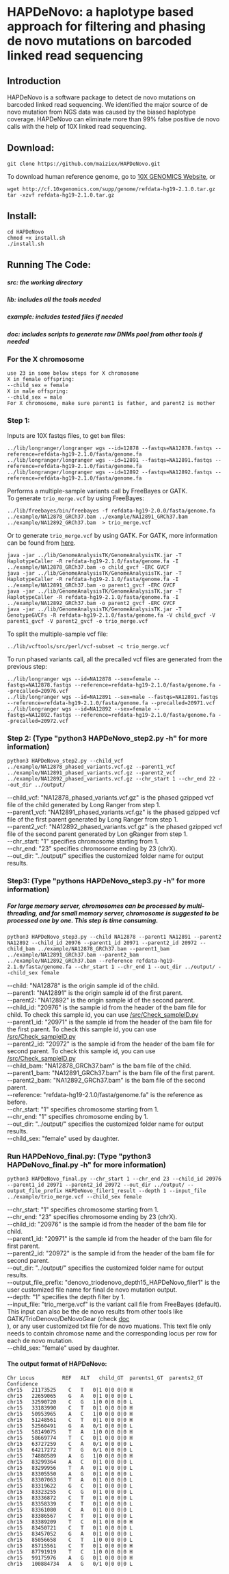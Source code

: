 # HAPDeNovo: a haplotype based approach for filtering and phasing de novo mutations on barcoded linked read sequencing

## Introduction

HAPDeNovo is a software package to detect de novo mutations on barcoded linked read sequencing. We identified the major source of de novo mutation from NGS data was caused by the biased haplotype coverage. HAPDeNovo can eliminate more than 99% false positive de novo calls with the help of 10X linked read sequencing.

## Download:
```
git clone https://github.com/maiziex/HAPDeNovo.git
```
To download human reference genome, go to <a href="https://support.10xgenomics.com/genome-exome/software/downloads/latest">10X GENOMICS Website</a>, or
```
wget http://cf.10xgenomics.com/supp/genome/refdata-hg19-2.1.0.tar.gz
tar -xzvf refdata-hg19-2.1.0.tar.gz
```
## Install:
```
cd HAPDeNovo
chmod +x install.sh
./install.sh
```

## Running The Code:
##### src: the working directory
##### lib: includes all the tools needed
##### example: includes tested files if needed
##### doc: includes scripts to generate raw DNMs pool from other tools if needed

### For the X chromosome
```
use 23 in some below steps for X chromosome 
X in female offspring: 
--child_sex = female
X in male offspring: 
--child_sex = male
For X chromosome, make sure parent1 is father, and parent2 is mother
```

### Step 1:

Inputs are 10X fastqs files, to get `bam` files: 
```
../lib/longranger/longranger wgs --id=12878 --fastqs=NA12878.fastqs --reference=refdata-hg19-2.1.0/fasta/genome.fa 
../lib/longranger/longranger wgs --id=12891 --fastqs=NA12891.fastqs --reference=refdata-hg19-2.1.0/fasta/genome.fa  
../lib/longranger/longranger wgs --id=12892 --fastqs=NA12892.fastqs --reference=refdata-hg19-2.1.0/fasta/genome.fa   
```
Performs a multiple-sample variants call by FreeBayes or GATK.  <br />
To generate `trio_merge.vcf` by using FreeBayes: <br />
```
../lib/freebayes/bin/freebayes -f refdata-hg19-2.0.0/fasta/genome.fa ../example/NA12878_GRCh37.bam ../example/NA12891_GRCh37.bam ../example/NA12892_GRCh37.bam  > trio_merge.vcf  
```

Or to generate `trio_merge.vcf` by using GATK. For GATK, more information can be found from <a href="https://software.broadinstitute.org/gatk/documentation/tooldocs/current/org_broadinstitute_gatk_tools_walkers_haplotypecaller_HaplotypeCaller.php">here</a>.
```
java -jar ../lib/GenomeAnalysisTK/GenomeAnalysisTK.jar -T HaplotypeCaller -R refdata-hg19-2.1.0/fasta/genome.fa -I ../example/NA12878_GRCh37.bam -o child_gvcf -ERC GVCF  
java -jar ../lib/GenomeAnalysisTK/GenomeAnalysisTK.jar -T HaplotypeCaller -R refdata-hg19-2.1.0/fasta/genome.fa -I ../example/NA12891_GRCh37.bam -o parent1_gvcf -ERC GVCF  
java -jar ../lib/GenomeAnalysisTK/GenomeAnalysisTK.jar -T HaplotypeCaller -R refdata-hg19-2.1.0/fasta/genome.fa -I ../example/NA12892_GRCh37.bam -o parent2_gvcf -ERC GVCF 
java -jar ../lib/GenomeAnalysisTK/GenomeAnalysisTK.jar -T GenotypeGVCFs -R refdata-hg19-2.1.0/fasta/genome.fa -V child_gvcf -V parent1_gvcf -V parent2_gvcf -o trio_merge.vcf  
```
To split the multiple-sample vcf file:
```
../lib/vcftools/src/perl/vcf-subset -c trio_merge.vcf
```

To run phased variants call, all the precalled vcf files are generated from the previous step:
```
../lib/longranger wgs --id=NA12878 --sex=female --fastqs=NA12878.fastqs --reference=refdata-hg19-2.1.0/fasta/genome.fa --precalled=20976.vcf  
../lib/longranger wgs --id=NA12891 --sex=male --fastqs=NA12891.fastqs --reference=refdata-hg19-2.1.0/fasta/genome.fa --precalled=20971.vcf  
../lib/longranger wgs --id=NA12892 --sex=female --fastqs=NA12892.fastqs --reference=refdata-hg19-2.1.0/fasta/genome.fa --precalled=20972.vcf  
```

### Step 2: (Type "python3 HAPDeNovo_step2.py -h" for more information)
```
python3 HAPDeNovo_step2.py --child_vcf ../example/NA12878_phased_variants.vcf.gz --parent1_vcf ../example/NA12891_phased_variants.vcf.gz --parent2_vcf ../example/NA12892_phased_variants.vcf.gz --chr_start 1 --chr_end 22 --out_dir ../output/
```

--child_vcf: "NA12878_phased_variants.vcf.gz" is the phased gzipped vcf file of the child generated by Long Ranger from step 1. <br />
--parent1_vcf: "NA12891_phased_variants.vcf.gz" is the phased gzipped vcf file of the first parent generated by Long Ranger from step 1. <br />
--parent2_vcf: "NA12892_phased_variants.vcf.gz" is the phased gzipped vcf file of the second parent generated by Lon gRanger from step 1. <br />
--chr_start: "1" specifies chromosome starting from 1.  <br />
--chr_end: "23" specifies chromosome ending by 23 (chrX).   <br />
--out_dir: "../output/" specifies the customized folder name for output results. <br />



### Step3: (Type "pythons HAPDeNovo_step3.py -h" for more information)  
##### For large memory server, chromosomes can be processed by multi-threading, and for small memory server, chromosome is suggested to be processed one by one. This step is time consuming.
```
python3 HAPDeNovo_step3.py --child NA12878 --parent1 NA12891 --parent2 NA12892 --child_id 20976 --parent1_id 20971 --parent2_id 20972 --child_bam ../example/NA12878_GRCh37.bam --parent1_bam ../example/NA12891_GRCh37.bam --parent2_bam ../example/NA12892_GRCh37.bam --reference refdata-hg19-2.1.0/fasta/genome.fa --chr_start 1 --chr_end 1 --out_dir ../output/ --child_sex female
```

--child: "NA12878" is the origin sample id of the child.  <br />
--parent1: "NA12891" is the origin sample id of the first parent.  <br />
--parent2: "NA12892" is the origin sample id of the second parent.  <br />
--child_id: "20976" is the sample id from the header of the bam file for child. To check this sample id, you can use <a href="https://github.com/maiziex/HAPDeNovo/tree/master/src">/src/Check_sampleID.py</a> <br />
--parent1_id: "20971" is the sample id from the header of the bam file for the first parent. To check this sample id, you can use <a href="https://github.com/maiziex/HAPDeNovo/tree/master/src">/src/Check_sampleID.py</a> <br />
--parent2_id: "20972" is the sample id from the header of the bam file for second parent. To check this sample id, you can use <a href="https://github.com/maiziex/HAPDeNovo/tree/master/src">/src/Check_sampleID.py</a> <br />
--child_bam: "NA12878_GRCh37.bam" is the bam file of the child. <br />
--parent1_bam: "NA12891_GRCh37.bam" is the bam file of the first parent. <br />
--parent2_bam: "NA12892_GRCh37.bam" is the bam file of the second parent. <br />
--reference: "refdata-hg19-2.1.0/fasta/genome.fa" is the reference as before. <br />
--chr_start: "1" specifies chromosome starting from 1.  <br />
--chr_end: "1" specifies chromosome ending by 1.   <br />
--out_dir: "../output/" specifies the customized folder name for output results. <br />
--child_sex: "female" used by daughter. <br />


### Run HAPDeNovo_final.py: (Type "python3 HAPDeNovo_final.py -h" for more information)

```
python3 HAPDeNovo_final.py --chr_start 1 --chr_end 23 --child_id 20976 --parent1_id 20971 --parent2_id 20972 --out_dir ../output/ --output_file_prefix HAPDeNovo_filer1_result --depth 1 --input_file ../example/trio_merge.vcf --child_sex female
```
--chr_start: "1" specifies chromosome starting from 1.  <br />
--chr_end: "23" specifies chromosome ending by 23 (chrX).   <br />
--child_id: "20976" is the sample id from the header of the bam file for child.  <br />
--parent1_id: "20971" is the sample id from the header of the bam file for first parent. <br />
--parent2_id: "20972" is the sample id from the header of the bam file for second parent.  <br />
--out_dir: "../output/" specifies the customized folder name for output results. <br />
--output_file_prefix: "denovo_triodenovo_depth15_HAPDeNovo_filer1" is the user customized file name for final de novo mutation output. <br />
--depth: "1" specifies the depth filter by 1. <br />
--input_file: "trio_merge.vcf" is the variant call file from FreeBayes (default). This input can also be the de novo results from other tools like GATK/TrioDenovo/DeNovoGear  (check <a href="https://github.com/maiziex/HAPDeNovo/tree/master/doc">doc</a> <br />), or any user customized txt file for de novo muations. This text file only needs to contain chromose name and the corresponding locus per row for each de novo mutation. 
<br />
--child_sex: "female" used by daughter. <br />




#### The output format of HAPDeNovo:
```
Chr	Locus	      REF   ALT   child_GT  parents1_GT  parents2_GT  Confidence
chr15	21173525	C	T	0|1	0|0	0|0	H
chr15	22659065	G	A	0|1	0|0	0|0	L
chr15	32590720	C	G	1|0	0|0	0|0	L
chr15	33183990	C	T	0|1	0|0	0|0	H
chr15	50953965	A	C	1|0	0|0	0|0	H
chr15	51248561	C	T	0|1	0|0	0|0	H
chr15	52560491	G	A	0/1	0|0	0|0	L
chr15	58149075	T	A	1|0	0|0	0|0	H
chr15	58669774	T	C	0|1	0|0	0|0	H
chr15	63727259	C	A	0/1	0|0	0|0	L
chr15	64217272	T	G	0/1	0|0	0|0	L
chr15	74880589	A	G	1|0	0|0	0|0	H
chr15	83299364	A	C	0|1	0|0	0|0	L
chr15	83299956	T	A	0|1	0|0	0|0	L
chr15	83305550	A	G	0|1	0|0	0|0	L
chr15	83307063	T	A	0|1	0|0	0|0	L
chr15	83319622	G	C	0|1	0|0	0|0	L
chr15	83323255	C	G	0|1	0|0	0|0	L
chr15	83336872	C	T	0|1	0|0	0|0	L
chr15	83358339	C	T	0|1	0|0	0|0	L
chr15	83361080	C	A	0|1	0|0	0|0	L
chr15	83386567	C	T	0|1	0|0	0|0	L
chr15	83389209	T	C	0|1	0|0	0|0	H
chr15	83450721	C	T	0|1	0|0	0|0	L
chr15	83457052	G	A	0|1	0|0	0|0	L
chr15	85056658	C	T	1|0	0|0	0|0	L
chr15	85715561	C	T	0|1	0|0	0|0	H
chr15	87791919	T	C	1|0	0|0	0|0	H
chr15	99175976	A	G	0|1	0|0	0|0	H
chr15	100884734	A	G	0/1	0|0	0|0	L
```

